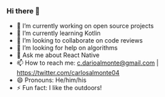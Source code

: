 ### Hi there 👋

- 🔭 I’m currently working on open source projects
- 🌱 I’m currently learning Kotlin
- 👯 I’m looking to collaborate on code reviews
- 🤔 I’m looking for help on algorithms
- 💬 Ask me about React Native
- 📫 How to reach me: c.darioalmonte@gmail.com | https://twitter.com/carlosalmonte04
- 😄 Pronouns: He/him/his
- ⚡ Fun fact: I like the outdoors!
